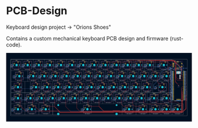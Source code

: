 # PCB-Design
Keyboard design project -> "Orions Shoes"

Contains a custom mechanical keyboard PCB design and firmware (rust-code).

![Alt text](PCB_OrionsHands.jpg?raw=true "Keyboard PCB")
